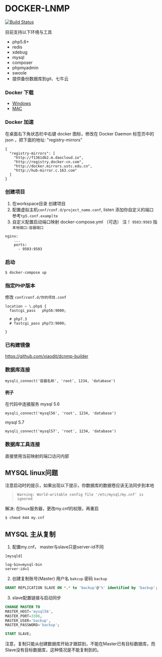 # DOCKER-LNMP
[![Build Status](https://travis-ci.com/xiaodit/dcnmp-builder.svg?branch=master)](https://travis-ci.com/xiaodit/dcnmp-builder)

目前支持以下环境与工具
* php5.6+
* redis
* xdebug
* mysql
* composer
* phpmyadmin
* swoole
* 提供备份数据库到git、七牛云

### Docker 下载
- [Windows](https://download.docker.com/win/stable/Docker%20for%20Windows%20Installer.exe)
- [MAC](https://download.docker.com/mac/stable/Docker.dmg)

### Docker 加速
在桌面右下角状态栏中右键 docker 图标，修改在 Docker Daemon 标签页中的 json ，把下面的地址:
"registry-mirrors"
~~~
{
  "registry-mirrors": [
    "http://f1361db2.m.daocloud.io",
    "http://registry.docker-cn.com",
    "http://docker.mirrors.ustc.edu.cn",
    "http://hub-mirror.c.163.com"
  ]
}
~~~

### 创建项目
1. 在workspace目录 创建项目
2. 配置虚拟主机```conf/conf.d/project_name.conf```, listen 添加你自定义的端口 参考```tp5.conf.examplte```
3. 自定义配置启动端口映射 docker-compose.yml （可选）
注！ ```9503:9503``` 指 ```本地端口:容器端口```
~~~
nginx:
    ...
    ports:
      - 9503:9503
~~~

### 启动
~~~
$ docker-compose up
~~~

### 指定PHP版本
修改 ```conf/conf.d/你的项目.conf```
~~~
location ~ \.php$ {
  fastcgi_pass   php56:9000;

  # php7.3
  # fastcgi_pass php73:9000;

}
~~~

### 已构建镜像
https://github.com/xiaodit/dcnmp-builder

### 数据库连接
~~~
mysqli_connect('容器名称', 'root', 1234, 'database')
~~~

#### 例子
在代码中连接服务
mysql 5.6
```
mysqli_connect('mysql56', 'root', 1234, 'database')
```

mysql 5.7
```
mysqli_connect('mysql57', 'root', 1234, 'database')
```

### 数据库工具连接
直接使用当前映射的端口访问内部

## MYSQL linux问题
注意启动时的提示，如果出现以下提示，你数据库的数据卷应该无法同步到本地
> `Warning: World-writable config file '/etc/mysql/my.cnf' is ignored`

解决: 在linux服务器，更改my.cnf的权限，再重启

```bash
$ chmod 644 my.cnf
```

## MYSQL 主从复制
1. 配置my.cnf， master与slave只是server-id不同
```
[mysqld]

log-bin=mysql-bin
server-id=1
```
2. 创建复制账号(Master) 用户名 `bakcup` 密码 `backup`
```sql
GRANT REPLICATION SLAVE ON *.* to 'backup'@'%' identified by 'backup';
```
3. slave配置链接与启动同步
```sql
CHANGE MASTER TO 
MASTER_HOST='mysql56',
MASTER_PORT=3306,
MASTER_USER='backup',
MASTER_PASSWORD='backup';
```

```sql
START SLAVE;
```
注意，复制只能从创建数据库开始才跟踪到，不能在Master已有目标数据库，而Slave没有目标数据库，这种情况是不能复制到的。
